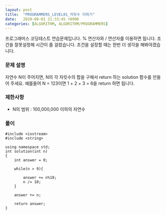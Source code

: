 ```yaml
---
layout: post
title:  "PROGRAMMERS_LEVEL01_자릿수 더하기"
date:   2020-08-01 21:33:45 +0900
categories: [ALGORITHM, ALGORITHM/PROGRAMMERS]
---
```


프로그래머스 코딩테스트 연습문제입니다. % 연산자와 / 연산자를 이용하면 됩니다. 조건을 잘못설정해 시간이 좀 걸렸습니다. 조건을 설정할 때는 한번 더 생각을 해봐야겠습니다.

### 문제 설명
자연수 N이 주어지면, N의 각 자릿수의 합을 구해서 return 하는 solution 함수를 만들어 주세요.
예를들어 N = 123이면 1 + 2 + 3 = 6을 return 하면 됩니다.

### 제한사항
- N의 범위 : 100,000,000 이하의 자연수


### 풀이

```
#include <iostream>
#include <string>

using namespace std;
int solution(int n)
{
    int answer = 0;

    while(n > 9){

        answer += n%10;
        n /= 10;
    }

    answer += n;

    return answer;
}
```
